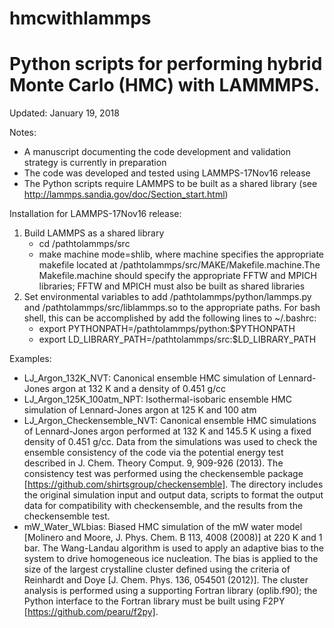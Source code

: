 # hmcwithlammps

# Python scripts for performing hybrid Monte Carlo (HMC) with LAMMMPS.  

Updated: January 19, 2018

Notes:
- A manuscript documenting the code development and validation strategy is currently in preparation
- The code was developed and tested using LAMMPS-17Nov16 release  
- The Python scripts require LAMMPS to be built as a shared library (see http://lammps.sandia.gov/doc/Section_start.html)

Installation for LAMMPS-17Nov16 release: 
1.  Build LAMMPS as a shared library
    - cd /pathtolammps/src
    - make machine mode=shlib, where machine specifies the appropriate makefile located at /pathtolammps/src/MAKE/Makefile.machine.The Makefile.machine should specify the appropriate FFTW and MPICH libraries; FFTW and MPICH must also be built as shared libraries
2. Set environmental variables to add /pathtolammps/python/lammps.py and /pathtolammps/src/liblammps.so to the appropriate paths. For bash shell, this can be accomplished by add the following lines to ~/.bashrc:
    - export PYTHONPATH=/pathtolammps/python:$PYTHONPATH
    - export LD_LIBRARY_PATH=/pathtolammps/src:$LD_LIBRARY_PATH

Examples:
- LJ_Argon_132K_NVT:  Canonical ensemble HMC simulation of Lennard-Jones argon at 132 K and a density of 0.451 g/cc
- LJ_Argon_125K_100atm_NPT: Isothermal-isobaric ensemble HMC simulation of Lennard-Jones argon at 125 K and 100 atm 
- LJ_Argon_Checkensemble_NVT: Canonical ensemble HMC simulations of Lennard-Jones argon performed at 132 K and 145.5 K using a fixed density of 0.451 g/cc.  Data from the simulations was used to check the ensemble consistency of the code via the potential energy test described in  J. Chem. Theory Comput. 9, 909-926 (2013). The consistency test was performed using the checkensemble package [https://github.com/shirtsgroup/checkensemble]. The directory includes the original simulation input and output data, scripts to format the output data for compatibility with checkensemble, and the results from the checkensemble test. 
- mW_Water_WLbias:  Biased HMC simulation of the mW water model [Molinero and Moore, J. Phys. Chem. B 113, 4008 (2008)] at 220 K and 1 bar.  The Wang-Landau algorithm is used to apply an adaptive bias to the system to drive homogeneous ice nucleation.  The bias is applied to the size of the largest crystalline cluster defined using the criteria of Reinhardt and Doye [J. Chem. Phys. 136, 054501 (2012)]. The cluster analysis is performed using a supporting Fortran library (oplib.f90); the Python interface to the Fortran library must be built using F2PY [https://github.com/pearu/f2py]. 

